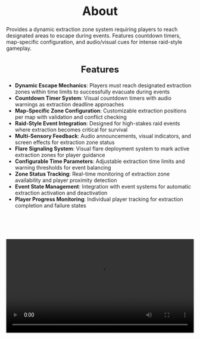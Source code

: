 <h1 style="text-align:center; font-size:2rem; font-weight:bold;">About</h1>

Provides a dynamic extraction zone system requiring players to reach designated areas to escape during events. Features countdown timers, map-specific configuration, and audio/visual cues for intense raid-style gameplay.

<h2 style="text-align:center; font-size:1.5rem; font-weight:bold;">Features</h2>

- **Dynamic Escape Mechanics**: Players must reach designated extraction zones within time limits to successfully evacuate during events
- **Countdown Timer System**: Visual countdown timers with audio warnings as extraction deadline approaches
- **Map-Specific Zone Configuration**: Customizable extraction positions per map with validation and conflict checking
- **Raid-Style Event Integration**: Designed for high-stakes raid events where extraction becomes critical for survival
- **Multi-Sensory Feedback**: Audio announcements, visual indicators, and screen effects for extraction zone status
- **Flare Signaling System**: Visual flare deployment system to mark active extraction zones for player guidance
- **Configurable Time Parameters**: Adjustable extraction time limits and warning thresholds for event balancing
- **Zone Status Tracking**: Real-time monitoring of extraction zone availability and player proximity detection
- **Event State Management**: Integration with event systems for automatic extraction activation and deactivation
- **Player Progress Monitoring**: Individual player tracking for extraction completion and failure states

<br><br>

<p align="center">
  <video width="1200" style="max-width:100%; margin-bottom: 40px; margin-top: 20px;" controls>
    <source src="https://bleonheart.github.io/assets/docs/extraction.mp4" type="video/mp4">
    Your browser does not support the video tag.
  </video>
</p>

<br><br>
